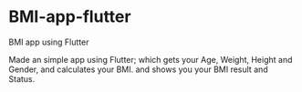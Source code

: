 # BMI-app-flutter
BMI app using Flutter

Made an simple app using Flutter; which gets your Age, Weight, Height and Gender, and calculates your BMI.
and shows you your BMI result and Status.
